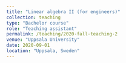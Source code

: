 ```yaml
---
title: "Linear algebra II (for engineers)"
collection: teaching
type: "Bachelor course"
role: "Teaching assistant"
permalink: /teaching/2020-fall-teaching-2
venue: "Uppsala University"
date: 2020-09-01
location: "Uppsala, Sweden"
---
```

